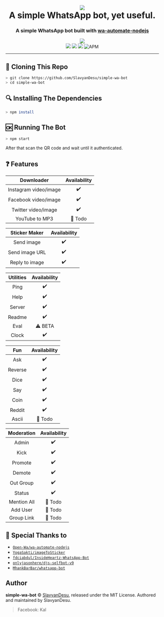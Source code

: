 <div align="center">
    <h1>
        <a href="https://github.com/SlavyanDesu/simple-wa-bot"><img src="https://images2.alphacoders.com/505/505658.png"></a>
    <br>
        A simple WhatsApp bot, yet useful.
    </h1>
    <h3>
        A simple WhatsApp bot built with <a href="https://github.com/open-wa/wa-automate-nodejs">wa-automate-nodejs</a>
    </h3>
    <img src="https://img.shields.io/badge/author-slavyandesu-green?logo=github&style=for-the-badge">
    <br>
    <a
    href="https://repl.it/github/SlavyanDesu/simple-wa-bot">
    <img
    src="https://repl.it/badge/github/SlavyanDesu/simple-wa-bot"></a>
    <img src="https://camo.githubusercontent.com/4d098bb36bf96a8b9ec4821bec5866d86bca15b7/68747470733a2f2f696d672e736869656c64732e696f2f6e706d2f762f406f70656e2d77612f77612d6175746f6d6174652e7376673f636f6c6f723d677265656e">
    <img src="https://camo.githubusercontent.com/5c22deff6293ca12d3bc1159c6cc3a5cc9579550/68747470733a2f2f696d672e736869656c64732e696f2f6e6f64652f762f406f70656e2d77612f77612d6175746f6d617465">
    <img alt="APM" src="https://img.shields.io/apm/l/vim-mode">
</div>

---

## 📝 Cloning This Repo
```bash
> git clone https://github.com/SlavyanDesu/simple-wa-bot
> cd simple-wa-bot
```

## 🔍 Installing The Dependencies
```bash
> npm install
```

## 🆗 Running The Bot
```bash
> npm start
```
After that scan the QR code and wait until it authenticated.

## ❓ Features
|       Downloader      | Availability |
| :-------------------: | :----------: |
| Instagram video/image |      ✔️      |
| Facebook video/image  |      ✔️      |
| Twitter video/image   |      ✔️      |
| YouTube to MP3        |    📝 Todo   |

|  Sticker Maker  | Availability |
| :-------------: | :----------: |
| Send image      |      ✔️      |
| Send image URL  |      ✔️      |
| Reply to image  |      ✔️      |

|  Utilities  | Availability |
| :---------: | :----------: |
| Ping        |      ✔️      |
| Help        |      ✔️      |
| Server      |      ✔️      |
| Readme      |      ✔️      |
| Eval        |    ⚠️ BETA   |
| Clock       |      ✔️      |

|     Fun     | Availability |
| :---------: | :----------: |
| Ask         |      ✔️      |
| Reverse     |      ✔️      |
| Dice        |      ✔️      |
| Say         |      ✔️      |
| Coin        |      ✔️      |
| Reddit      |      ✔️      |
| Ascii       |    📝 Todo   |

|  Moderation  | Availability |
| :----------: | :----------: |
| Admin        |      ✔️      |
| Kick         |      ✔️      |
| Promote      |      ✔️      |
| Demote       |      ✔️      |
| Out Group    |      ✔️      |
| Status       |      ✔️      |
| Mention All  |    📝 Todo   |
| Add User     |    📝 Todo   |
| Group Link   |    📝 Todo   |

## 🙏 Special Thanks to
* [`Open-Wa/wa-automate-nodejs`](https://github.com/open-wa/wa-automate-nodejs)
* [`YogaSakti/imageToSticker`](https://github.com/YogaSakti/imageToSticker)
* [`fdciabdul/InsideHeartz-WhatsApp-Bot`](https://github.com/fdciabdul/InsideHeartz-WhatsApp-Bot)
* [`onlyjasonhere/djs-selfbot-v9`](https://github.com/fdciabdul/InsideHeartz-WhatsApp-Bot)
* [`MhankBarBar/whatsapp-bot`](https://github.com/MhankBarBar/whatsapp-bot)

## Author
**simple-wa-bot** © [SlavyanDesu](https://github.com/SlavyanDesu), released under the MIT License.
Authored and maintained by SlavyanDesu.

> Facebook: Kal
